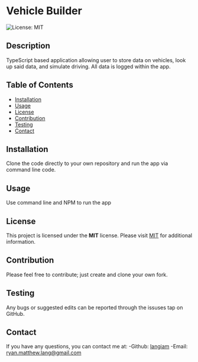 # Vehicle Builder
  ![License: MIT](https://img.shields.io/badge/License-MIT-yellow.svg)

  ## Description
  TypeScript based application allowing user to store data on vehicles, look up said data, and simulate driving. All data is logged within the app.

  ## Table of Contents
  - [Installation](#installation)
  - [Usage](#usage)
  - [License](#license)
  - [Contribution](#contribution)
  - [Testing](#tests)
  - [Contact](#contact)
  

  ## Installation
  Clone the code directly to your own repository and run the app via command line code.

  ## Usage
  Use command line and NPM to run the app

  ## License

This project is licensed under the **MIT** license. 
Please visit [MIT](https://opensource.org/licenses/MIT) for additional information.

  ## Contribution
  Please feel free to contribute; just create and clone your own fork.

  ## Testing
  Any bugs or suggested edits can be reported through the issuses tap on GitHub.

  ## Contact
  If you have any questions, you can contact me at:
    -Github: [langiam](https://github.com/langiam)
    -Email: [ryan.matthew.lang@gmail.com](mailto:ryan.matthew.lang@gmail.com)
